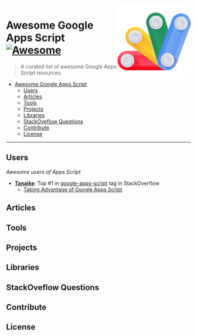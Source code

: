 <img src="icon.png" align="right" />

# Awesome Google Apps Script [![Awesome](https://cdn.jsdelivr.net/gh/sindresorhus/awesome@d7305f38d29fed78fa85652e3a63e154dd8e8829/media/badge.svg)](https://github.com/sindresorhus/awesome)

> A curated list of awesome Google Apps Script resources.

- [Awesome Google Apps Script](https://github.com/emelcd/awesome-google-apps-script)
  - [Users](#users)
  - [Articles](#articles)
  - [Tools](#tools)
  - [Projects](#projects)
  - [Libraries](#libraries)
  - [StackOveflow Questions](#stackoveflow-questions)
  - [Contribute](#contribute)
  - [License](#license)

- - - 

## Users

*Awesome users of Apps Script*

 - [**Tanaike**](https://tanaikech.github.io/): Top #1 in [google-apps-script](https://stackoverflow.com/questions/tagged/google-apps-script) tag in StackOverflow
   - [Taking Advantage of Google Apps Script](https://github.com/tanaikech/taking-advantage-of-google-apps-script)


## Articles


## Tools


## Projects

## Libraries


## StackOveflow Questions


## Contribute


## License


